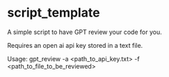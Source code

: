 # script_template
A simple script to have GPT review your code for you.

Requires an open ai api key stored in a text file.

Usage:
gpt_review -a <path_to_api_key.txt> -f <path_to_file_to_be_reviewed>
